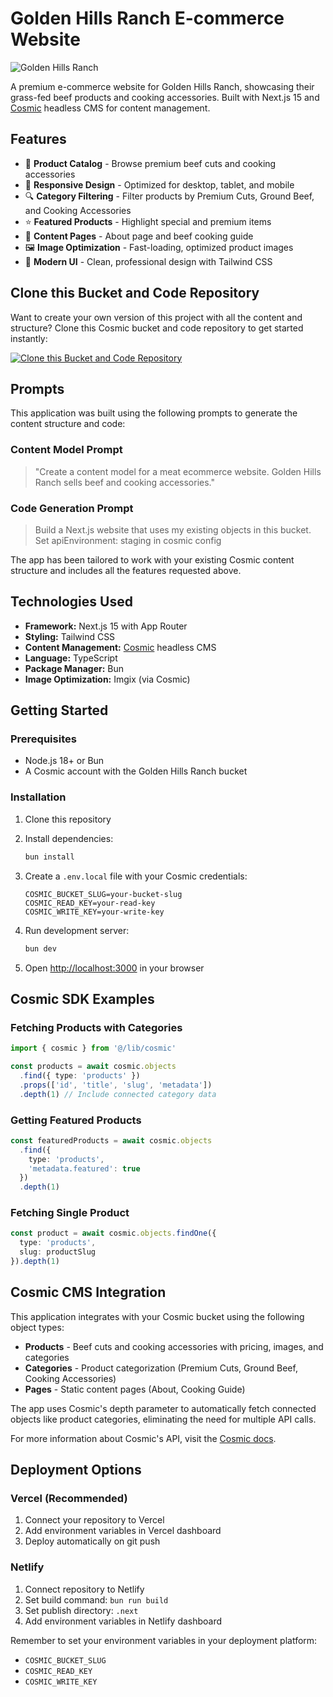 # Golden Hills Ranch E-commerce Website

![Golden Hills Ranch](https://imgix.cosmicjs.com/db3936f0-6977-11f0-a051-23c10f41277a-photo-1546833999-b9f581a1996d-1753462394656.jpg?w=1200&h=300&fit=crop&auto=format,compress)

A premium e-commerce website for Golden Hills Ranch, showcasing their grass-fed beef products and cooking accessories. Built with Next.js 15 and [Cosmic](https://www.cosmicjs.com) headless CMS for content management.

## Features

- 🥩 **Product Catalog** - Browse premium beef cuts and cooking accessories
- 📱 **Responsive Design** - Optimized for desktop, tablet, and mobile
- 🔍 **Category Filtering** - Filter products by Premium Cuts, Ground Beef, and Cooking Accessories
- ⭐ **Featured Products** - Highlight special and premium items
- 📄 **Content Pages** - About page and beef cooking guide
- 🖼️ **Image Optimization** - Fast-loading, optimized product images
- 🎨 **Modern UI** - Clean, professional design with Tailwind CSS

## Clone this Bucket and Code Repository

Want to create your own version of this project with all the content and structure? Clone this Cosmic bucket and code repository to get started instantly:

[![Clone this Bucket and Code Repository](https://img.shields.io/badge/Clone%20this%20Bucket-29abe2?style=for-the-badge&logo=cosmic&logoColor=white)](https://app.cosmic-staging.com/projects/new?clone_bucket=6883b5d745a59f0b52cf8873&clone_repository=6883ba4045a59f0b52cf88a0)

## Prompts

This application was built using the following prompts to generate the content structure and code:

### Content Model Prompt

> "Create a content model for a meat ecommerce website. Golden Hills Ranch sells beef and cooking accessories."

### Code Generation Prompt

> Build a Next.js website that uses my existing objects in this bucket. Set apiEnvironment: staging in cosmic config

The app has been tailored to work with your existing Cosmic content structure and includes all the features requested above.

## Technologies Used

- **Framework:** Next.js 15 with App Router
- **Styling:** Tailwind CSS
- **Content Management:** [Cosmic](https://www.cosmicjs.com) headless CMS
- **Language:** TypeScript
- **Package Manager:** Bun
- **Image Optimization:** Imgix (via Cosmic)

## Getting Started

### Prerequisites

- Node.js 18+ or Bun
- A Cosmic account with the Golden Hills Ranch bucket

### Installation

1. Clone this repository
2. Install dependencies:
   ```bash
   bun install
   ```

3. Create a `.env.local` file with your Cosmic credentials:
   ```env
   COSMIC_BUCKET_SLUG=your-bucket-slug
   COSMIC_READ_KEY=your-read-key
   COSMIC_WRITE_KEY=your-write-key
   ```

4. Run development server:
   ```bash
   bun dev
   ```

5. Open [http://localhost:3000](http://localhost:3000) in your browser

## Cosmic SDK Examples

### Fetching Products with Categories
```typescript
import { cosmic } from '@/lib/cosmic'

const products = await cosmic.objects
  .find({ type: 'products' })
  .props(['id', 'title', 'slug', 'metadata'])
  .depth(1) // Include connected category data
```

### Getting Featured Products
```typescript
const featuredProducts = await cosmic.objects
  .find({ 
    type: 'products',
    'metadata.featured': true 
  })
  .depth(1)
```

### Fetching Single Product
```typescript
const product = await cosmic.objects.findOne({
  type: 'products',
  slug: productSlug
}).depth(1)
```

## Cosmic CMS Integration

This application integrates with your Cosmic bucket using the following object types:

- **Products** - Beef cuts and cooking accessories with pricing, images, and categories
- **Categories** - Product categorization (Premium Cuts, Ground Beef, Cooking Accessories)
- **Pages** - Static content pages (About, Cooking Guide)

The app uses Cosmic's depth parameter to automatically fetch connected objects like product categories, eliminating the need for multiple API calls.

For more information about Cosmic's API, visit the [Cosmic docs](https://www.cosmicjs.com/docs).

## Deployment Options

### Vercel (Recommended)
1. Connect your repository to Vercel
2. Add environment variables in Vercel dashboard
3. Deploy automatically on git push

### Netlify
1. Connect repository to Netlify
2. Set build command: `bun run build`
3. Set publish directory: `.next`
4. Add environment variables in Netlify dashboard

Remember to set your environment variables in your deployment platform:
- `COSMIC_BUCKET_SLUG`
- `COSMIC_READ_KEY`
- `COSMIC_WRITE_KEY`
<!-- README_END -->